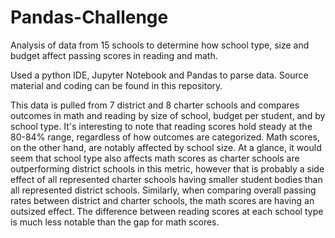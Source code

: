 # Pandas-Challenge

Analysis of data from 15 schools to determine how school type, size and budget affect passing scores in reading and math. 

Used a python IDE, Jupyter Notebook and Pandas to parse data. Source material and coding can be found in this repository. 

This data is pulled from 7 district and 8 charter schools and compares outcomes in math and reading by size of school, budget per student, and by school type. It's interesting to note that reading scores hold steady at the 80-84% range, regardless of how outcomes are categorized. Math scores, on the other hand, are notably affected by school size. At a glance, it would seem that school type also affects math scores as charter schools are outperforming district schools in this metric, however that is probably a side effect of all represented charter schools having smaller student bodies than all represented district schools. Similarly, when comparing overall passing rates between district and charter schools, the math scores are having an outsized effect. The difference between reading scores at each school type is much less notable than the gap for math scores. 
